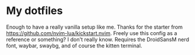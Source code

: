 # My dotfiles
Enough to have a really vanilla setup like me. Thanks for the starter from https://github.com/nvim-lua/kickstart.nvim. 
Freely use this config as a reference or something?
I don't really know.
Requires the DroidSansM nerd font, waybar, swaybg, and of course the kitten terminal.
